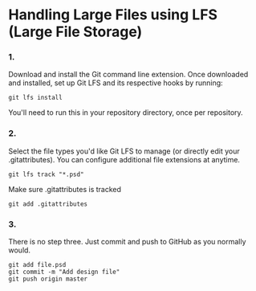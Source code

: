 # Handling Large Files using LFS (Large File Storage)

### 1. 
Download and install the Git command line extension. Once downloaded and installed, set up Git LFS and its respective hooks by running:
```
git lfs install
```
You'll need to run this in your repository directory, once per repository.

### 2. 

Select the file types you'd like Git LFS to manage (or directly edit your .gitattributes). You can configure additional file extensions at anytime.
```
git lfs track "*.psd"
```
Make sure .gitattributes is tracked

```
git add .gitattributes
```
### 3. 
There is no step three. Just commit and push to GitHub as you normally would.
```
git add file.psd
git commit -m "Add design file"
git push origin master
```
